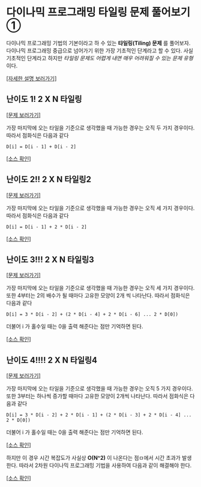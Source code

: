 # 다이나믹 프로그래밍 타일링 문제 풀어보기 ①

다이나믹 프로그래밍 기법의 기본이라고 하 수 있는 **탸일링(Tiling) 문제** 를 풀어보자. 다이나믹 프로그래밍 중급으로 넘어가기 위한 가장 기초적인 단계라고 할 수 있다. 사실 기초적인 단계라고 하지만 _타일링 문제도 어렵게 내면 매우 어려워질 수 있는 문제 유형_ 이다.

[[자세한 설명 보러가기]](https://blog.naver.com/ndb796/221233586932)

## 난이도 1! 2 X N 타일링

[[문제 보러가기]](https://www.acmicpc.net/problem/11726)

가장 마지막에 오는 타일을 기준으로 생각했을 때 가능한 경우는 오직 두 가지 경우이다. 따라서 점화식은 다음과 같다

    D[i] = D[i - 1] + D[i - 2]

[[소스 확인]](https://github.com/flexboni/algorithm_c/blob/master/22강/dp1.cpp)

## 난이도 2!! 2 X N 타일링2

[[문제 보러가기]](https://www.acmicpc.net/problem/11727)

가장 마지막에 오는 타일을 기준으로 생각했을 때 가능한 경우는 오직 세 가지 경우이다. 따라서 점화식은 다음과 같다

    D[i] = D[i - 1] + 2 * D[i - 2]

[[소스 확인]](https://github.com/flexboni/algorithm_c/blob/master/22강/dp2.cpp)

## 난이도 3!!! 2 X N 타일링3

[[문제 보러가기]](https://www.acmicpc.net/problem/2133)

가장 마지막에 오는 타일을 기준으로 생각했을 때 가능한 경우는 오직 세 가지 경우이다. 또한 4부터는 2의 배수가 될 때마다 고유한 모양이 2개 씩 나타난다. 따라서 점화식은 다음과 같다

    D[i] = 3 * D[i - 2] + (2 * D[i - 4] + 2 * D[i - 6] ... 2 * D[0])

더불어 i 가 홀수일 때는 0을 출력 해준다는 점만 기억하면 된다.

[[소스 확인]](https://github.com/flexboni/algorithm_c/blob/master/22강/dp3.cpp)

## 난이도 4!!!! 2 X N 타일링4

[[문제 보러가기]](https://www.acmicpc.net/problem/14852)

가장 마지막에 오는 타일을 기준으로 생각했을 때 가능한 경우는 오직 5 가지 경우이다. 또한 3부터는 하나씩 증가할 때마다 고유한 모양이 2개씩 나타난다. 따라서 점화식은 다음과 같다

    D[i] = 3 * D[i - 2] + 2 * D[i - 1] + (2 * D[i - 3] + 2 * D[i - 4] ... 2 * D[0])

더불어 i 가 홀수일 때는 0을 출력 해준다는 점만 기억하면 된다.

[[소스 확인]](https://github.com/flexboni/algorithm_c/blob/master/22강/dp4.cpp)

하지만 이 경우 시간 복잡도가 사실상 **O(N^2)** 이 나온다는 점ㅁ에서 시간 초과가 발생한다. 따라서 2차원 다이나믹 프로그래밍 기법을 사용하여 다음과 같이 해결해야 한다.

[[소스 확인]](https://github.com/flexboni/algorithm_c/blob/master/22강/dp5.cpp)